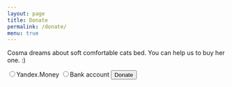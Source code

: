 ```yaml
---
layout: page
title: Donate
permalink: /donate/
menu: true
---
```


Cosma dreams about soft comfortable cats bed. You can help us to buy her one. :)


<form method="POST" action="https://cosmacat.ru"> 
    <input type="hidden" name="receiver" value="410011261306506"> 
    <input type="hidden" name="formcomment" value="Project: Cosma Cat"> 
    <input type="hidden" name="short-dest" value="Project: Cosma Cat"> 
    <input type="hidden" name="quickpay-form" value="small"> 
    <input type="hidden" name="targets" value="транзакция {order_id}"> 
    <input type="hidden" name="sum" value="100" data-type="number"> 
    <input type="hidden" name="comment" value="New staff for Cosma"> 
    <label><input type="radio" name="paymentType" value="PC">Yandex.Money</label> 
    <label><input type="radio" name="paymentType" value="AC">Bank account</label> 
    <input type="submit" value="Donate"> 
</form>